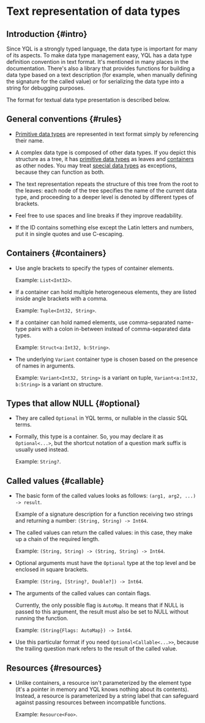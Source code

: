 # Text representation of data types

## Introduction {#intro}

Since YQL is a strongly typed language, the data type is important for many of its aspects. To make data type management easy, YQL has a data type definition convention in text format. It's mentioned in many places in the documentation. There's also a library that provides functions for building a data type based on a text description (for example, when manually defining the signature for the called value) or for serializing the data type into a string for debugging purposes.

<!--Functions for working with data types [are described in the article](../builtins/types.md).-->
The format for textual data type presentation is described below.

## General conventions {#rules}

* [Primitive data types](primitive.md) are represented in text format simply by referencing their name.

* A complex data type is composed of other data types. If you depict this structure as a tree, it has [primitive data types](primitive.md) as leaves and [containers](containers.md) as other nodes. You may treat [special data types](special.md) as exceptions, because they can function as both.

* The text representation repeats the structure of this tree from the root to the leaves: each node of the tree specifies the name of the current data type, and proceeding to a deeper level is denoted by different types of brackets.

* Feel free to use spaces and line breaks if they improve readability.

* If the ID contains something else except the Latin letters and numbers, put it in single quotes and use C-escaping.

## Containers {#containers}

* Use angle brackets to specify the types of container elements.

   Example: `List<Int32>`.

* If a container can hold multiple heterogeneous elements, they are listed inside angle brackets with a comma.

   Example: `Tuple<Int32, String>`.

* If a container can hold named elements, use comma-separated name-type pairs with a colon in-between instead of comma-separated data types.

   Example: `Struct<a:Int32, b:String>`.

* The underlying `Variant` container type is chosen based on the presence of names in arguments.

   Example: `Variant<Int32, String>` is a variant on tuple, `Variant<a:Int32, b:String>` is a variant on structure.

## Types that allow NULL {#optional}

* They are called `Optional` in YQL terms, or nullable in the classic SQL terms.

* Formally, this type is a container. So, you may declare it as `Optional<...>`, but the shortcut notation of a question mark suffix is usually used instead.

   Example: `String?`.

## Called values {#callable}

* The basic form of the called values looks as follows: `(arg1, arg2, ...) -> result`.

   Example of a signature description for a function receiving two strings and returning a number: `(String, String) -> Int64`.

* The called values can return the called values: in this case, they make up a chain of the required length.

   Example: `(String, String) -> (String, String) -> Int64`.

* Optional arguments must have the `Optional` type at the top level and be enclosed in square brackets.

   Example: `(String, [String?, Double?]) -> Int64`.

* The arguments of the called values can contain flags.

   Currently, the only possible flag is `AutoMap`. It means that if NULL is passed to this argument, the result must also be set to NULL without running the function.

   Example: `(String{Flags: AutoMap}) -> Int64`.

* Use this particular format if you need `Optional<Callable<...>>`, because the trailing question mark refers to the result of the called value.

## Resources {#resources}

* Unlike containers, a resource isn't parameterized by the element type (it's a pointer in memory and YQL knows nothing about its contents). Instead, a resource is parameterized by a string label that can safeguard against passing resources between incompatible functions.

   Example: `Resource<Foo>`.



